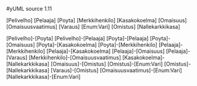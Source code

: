 #yUML source 1.11

[Pelivelho]
[Pelaaja]
[Poyta]
[Merkkihenkilo]
[Kasakokoelma]
[Omaisuus]
[Omaisuusvaatimus]
[Varaus]
[Enum:Vari]
[Omistus]
[Nallekarkkikasa]

[Pelivelho]-[Poyta]
[Pelivelho]-[Pelaaja]
[Poyta]-[Pelaaja]
[Poyta]-[Omaisuus]
[Poyta]-[Kasakokoelma]
[Poyta]-[Merkkihenkilo]
[Pelaaja]-[Merkkihenkilo]
[Pelaaja]-[Kasakokoelma]
[Pelaaja]-[Omaisuus]
[Pelaaja]-[Varaus]
[Merkkihenkilo]-[Omaisuusvaatimus]
[Kasakokoelma]-[Nallekarkkikasa]
[Omaisuus]-[Omistus]
[Omistus]-[Enum:Vari]
[Omistus]-[Nallekarkkikasa]
[Varaus]-[Omistus]
[Omaisuusvaatimus]-[Enum:Vari]
[Nallekarkkikasa]-[Enum:Vari]

